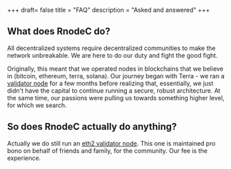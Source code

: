 +++
draft= false
title = "FAQ"
description = "Asked and answered"
+++

## What does RnodeC do?

All decentralized systems require decentralized communities to make the network unbreakable.  We are here to do our duty and fight the good fight.  

Originally, this meant that we operated nodes in blockchains that we believe in (bitcoin, ethereum, terra, solana).  Our journey began with Terra - we ran a [validator node](https://hubble.figment.io/terra/chains/columbus-4/validators/AFE642901FCA4501BC0E2641A43B54E8E9D948FC) for a few months before realizing that, essentially, we just didn't have the capital to continue running a secure, robust architecture.  At the same time, our passions were pulling us towards something higher level, for which we search.   


## So does RnodeC actually do anything?  

Actually we do still run an [eth2 validator node](https://beaconcha.in/validator/99abaf48501f91bffb12684c831596f0a8979e2c24d5ad021c9cf850cf29b45d88bc1ab5359462410654e6ecb36fe8dd).  This one is maintained pro bono on behalf of friends and family, for the community.  Our fee is the experience.  


